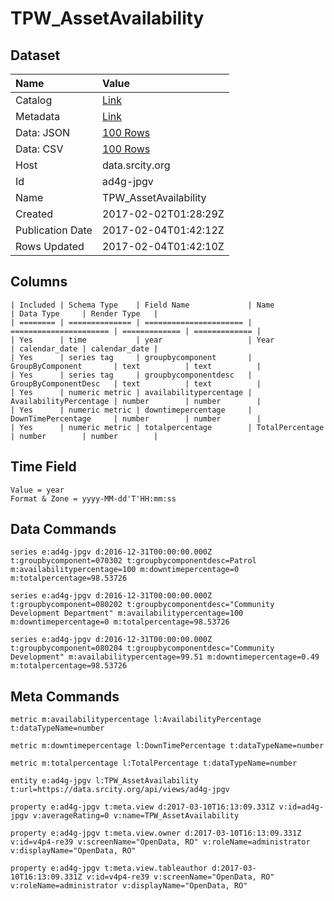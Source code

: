 # TPW_AssetAvailability

## Dataset

| Name | Value |
| :--- | :---- |
| Catalog | [Link](https://catalog.data.gov/dataset/tpw-assetavailability) |
| Metadata | [Link](https://data.srcity.org/api/views/ad4g-jpgv) |
| Data: JSON | [100 Rows](https://data.srcity.org/api/views/ad4g-jpgv/rows.json?max_rows=100) |
| Data: CSV | [100 Rows](https://data.srcity.org/api/views/ad4g-jpgv/rows.csv?max_rows=100) |
| Host | data.srcity.org |
| Id | ad4g-jpgv |
| Name | TPW_AssetAvailability |
| Created | 2017-02-02T01:28:29Z |
| Publication Date | 2017-02-04T01:42:12Z |
| Rows Updated | 2017-02-04T01:42:10Z |

## Columns

```ls
| Included | Schema Type    | Field Name             | Name                   | Data Type     | Render Type   |
| ======== | ============== | ====================== | ====================== | ============= | ============= |
| Yes      | time           | year                   | Year                   | calendar_date | calendar_date |
| Yes      | series tag     | groupbycomponent       | GroupByComponent       | text          | text          |
| Yes      | series tag     | groupbycomponentdesc   | GroupByComponentDesc   | text          | text          |
| Yes      | numeric metric | availabilitypercentage | AvailabilityPercentage | number        | number        |
| Yes      | numeric metric | downtimepercentage     | DownTimePercentage     | number        | number        |
| Yes      | numeric metric | totalpercentage        | TotalPercentage        | number        | number        |
```

## Time Field

```ls
Value = year
Format & Zone = yyyy-MM-dd'T'HH:mm:ss
```

## Data Commands

```ls
series e:ad4g-jpgv d:2016-12-31T00:00:00.000Z t:groupbycomponent=070302 t:groupbycomponentdesc=Patrol m:availabilitypercentage=100 m:downtimepercentage=0 m:totalpercentage=98.53726

series e:ad4g-jpgv d:2016-12-31T00:00:00.000Z t:groupbycomponent=080202 t:groupbycomponentdesc="Community Development Department" m:availabilitypercentage=100 m:downtimepercentage=0 m:totalpercentage=98.53726

series e:ad4g-jpgv d:2016-12-31T00:00:00.000Z t:groupbycomponent=080204 t:groupbycomponentdesc="Community Development" m:availabilitypercentage=99.51 m:downtimepercentage=0.49 m:totalpercentage=98.53726
```

## Meta Commands

```ls
metric m:availabilitypercentage l:AvailabilityPercentage t:dataTypeName=number

metric m:downtimepercentage l:DownTimePercentage t:dataTypeName=number

metric m:totalpercentage l:TotalPercentage t:dataTypeName=number

entity e:ad4g-jpgv l:TPW_AssetAvailability t:url=https://data.srcity.org/api/views/ad4g-jpgv

property e:ad4g-jpgv t:meta.view d:2017-03-10T16:13:09.331Z v:id=ad4g-jpgv v:averageRating=0 v:name=TPW_AssetAvailability

property e:ad4g-jpgv t:meta.view.owner d:2017-03-10T16:13:09.331Z v:id=v4p4-re39 v:screenName="OpenData, RO" v:roleName=administrator v:displayName="OpenData, RO"

property e:ad4g-jpgv t:meta.view.tableauthor d:2017-03-10T16:13:09.331Z v:id=v4p4-re39 v:screenName="OpenData, RO" v:roleName=administrator v:displayName="OpenData, RO"
```